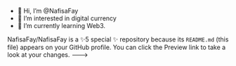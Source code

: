 - 👋 Hi, I’m @NafisaFay
- 👀 I’m interested in digital currency
- 🌱 I’m currently learning Web3.




NafisaFay/NafisaFay is a ✨5 special ✨ repository because its `README.md` (this file) appears on your GitHub profile.
You can click the Preview link to take a look at your changes.
--->
